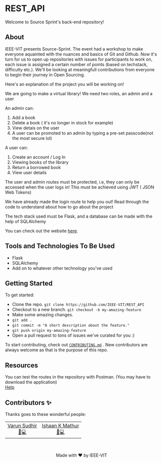 # REST_API
Welcome to Source Sprint's back-end repository!

## About

IEEE-VIT presents Source-Sprint. The event had a workshop to make everyone aquainted with the nuances and basics of Git and Github. Now it's turn for us to open up repositories with issues for participants to work on, each issue is assigned a certain number of points (based on techstack, difficulty etc.).
We'll be looking at meaningfull contributions from everyone to begin their journey in Open Sourcing. 

Here's an explanation of the project you will be working on!

We are going to make a virtual library!
We need two roles, an admin and a user

An admin can:
1) Add a book
2) Delete a book ( it's no longer in stock for example)
3) View detais on the user
4) A user can be promoted to an admin by typing a pre-set passcode(not the most secure lol)

A user can:
1) Create an account / Log In
2) Viewing books of the library
3) Return a borrowed book
4) View user details

The user and admin routes must be protected, i.e, they can only be accessed when the user logs in!
This must be achieved using JWT ( JSON Web Tokens)

We have already made the login route to help you out!
Read through the code to understand about how to go about the project

The tech stack used must be Flask, and a database can be made with the help of SQLAlchemy

You can check out the website [here](https://sourcesprint.ieeevit.org/).

## Tools and Technologies To Be Used
* Flask
* SQLAlchemy
* Add on to whatever other technology you've used

## Getting Started

To get started:
* Clone the repo.
`git clone https://github.com/IEEE-VIT/REST_API`
* Checkout to a new branch.
`git checkout -b my-amazing-feature`
* Make some amazing changes.
* `git add .`
* `git commit -m "A short description about the feature."`
* `git push origin my-amazing-feature`
* Open a pull request to tons of issues we've curated for you :)

To start contributing, check out [`CONTRIBUTING.md`](https://github.com/IEEE-VIT/CTF-Backend/tree/master/CONTRIBUTING.md) . New contributors are always welcome as that is the purpose of this repo.

## Resources

You can test the routes in the repository with Postman. (You may have to download the application) <br>
[Help](https://www.geeksforgeeks.org/basics-of-api-testing-using-postman/)

## Contributors ✨

Thanks goes to these wonderful people:


<!-- ALL-CONTRIBUTORS-LIST:START - Do not remove or modify this section -->
<!-- prettier-ignore-start -->
<!-- markdownlint-disable -->
<table>
	<tr>
		<td align="center">
			<a href="https://github.com/varun10sudhir">Varun Sudhir<br>📖💻</a>
		</td>
		<td align="center">
			<a href="https://github.com/IshaanKMathur">Ishaan K Mathur<br>📖💻</a>
		</td>
</table>
<br />

<p align="center">Made with ❤ by IEEE-VIT</p>


